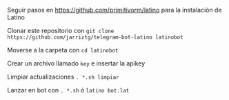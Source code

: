 Seguir pasos en https://github.com/primitivorm/latino para la instalación de Latino

Clonar este repositorio con `git clone https://github.com/jarriztg/telegram-bot-latino latinobot`

Moverse a la carpeta con `cd latinobot`

Crear un archivo llamado `key` e insertar la apikey

Limpiar actualizaciones `. *.sh limpiar`

Lanzar en bot con `. *.sh` ó `latino bot.lat`
